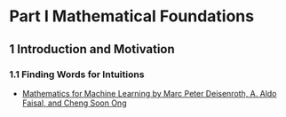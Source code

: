 
# Part I Mathematical Foundations
 ## 1 Introduction and Motivation
  ### 1.1 Finding Words for Intuitions
   * [Mathematics for Machine Learning  by Marc Peter Deisenroth, A. Aldo Faisal, and Cheng Soon Ong](https://mml-book.github.io/)
  
